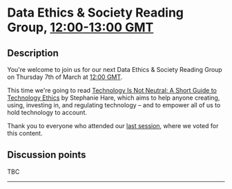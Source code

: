 # Data Ethics & Society Reading Group, [12:00-13:00 GMT](https://www.timeanddate.com/worldclock/fixedtime.html?msg=Technology+Is+Not+Neutral%3A+A+Short+Guide+to+Technology+Ethics&iso=20240307T12&p1=136&ah=1)

## Description

You're welcome to join us for our next Data Ethics & Society Reading Group on Thursday 7th of March at [12:00 GMT](https://www.timeanddate.com/worldclock/fixedtime.html?msg=Technology+Is+Not+Neutral%3A+A+Short+Guide+to+Technology+Ethics&iso=20240307T12&p1=136&ah=1).

This time we're going to read [Technology Is Not Neutral: A Short Guide to Technology Ethics](https://www.harebrain.co/books) by Stephanie Hare, which aims to help anyone creating, using, investing in, and regulating technology – and to empower all of us to hold technology to account.

Thank you to everyone who attended our [last session](../2023/12-23-session.md), where we voted for this content.

## Discussion points

TBC

---

<!--

## Meeting notes

### Who came
Number of people: 36

-->
